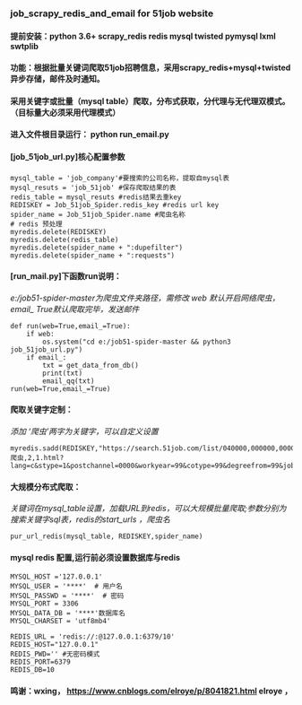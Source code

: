 ### job_scrapy_redis_and_email for 51job website
#### 提前安装：python 3.6+ scrapy_redis redis mysql twisted pymysql lxml swtplib

#### 功能：根据批量关键词爬取51job招聘信息，采用scrapy_redis+mysql+twisted异步存储，邮件及时通知。
#### 采用关键字或批量（mysql table）爬取，分布式获取，分代理与无代理双模式。（目标量大必须采用代理模式）

#### 进入文件根目录运行： python run_email.py

#### [job_51job_url.py]核心配置参数
```
mysql_table = 'job_company'#要搜索的公司名称，提取自mysql表
mysql_resuts = 'job_51job' #保存爬取结果的表
redis_table = mysql_resuts #redis结果去重key
REDISKEY = Job_51job_Spider.redis_key #redis url key
spider_name = Job_51job_Spider.name #爬虫名称
# redis 预处理
myredis.delete(REDISKEY)
myredis.delete(redis_table)
myredis.delete(spider_name + ":dupefilter")
myredis.delete(spider_name + ":requests")
```
#### [run_mail.py]下函数run说明：
*e:/job51-spider-master为爬虫文件夹路径，需修改*
*web 默认开启网络爬虫，email_ True默认爬取完毕，发送邮件*
```
def run(web=True,email_=True): 
    if web:
        os.system("cd e:/job51-spider-master && python3 job_51job_url.py") 
    if email_:
        txt = get_data_from_db()
        print(txt)
        email_qq(txt)
run(web=True,email_=True)
```

#### 爬取关键字定制：
*添加 ‘爬虫’两字为关键字，可以自定义设置*
```
myredis.sadd(REDISKEY,"https://search.51job.com/list/040000,000000,0000,00,0,08,爬虫,2,1.html?lang=c&stype=1&postchannel=0000&workyear=99&cotype=99&degreefrom=99&jobterm=01")
```
#### 大规模分布式爬取：
*关键词在mysql_table设置，加载URL到redis，可以大规模批量爬取;参数分别为搜索关键字sql表，redis的start_urls ，爬虫名*
```
pur_url_redis(mysql_table, REDISKEY,spider_name) 
```
#### mysql redis 配置,运行前必须设置数据库与redis
```
MYSQL_HOST ='127.0.0.1'
MYSQL_USER = '****'  # 用户名
MYSQL_PASSWD = '****'  # 密码
MYSQL_PORT = 3306 
MYSQL_DATA_DB = '****'数据库名
MYSQL_CHARSET = 'utf8mb4'

REDIS_URL = 'redis://:@127.0.0.1:6379/10'
REDIS_HOST="127.0.0.1"
REDIS_PWD='' #无密码模式
REDIS_PORT=6379
REDIS_DB=10
```

#### 鸣谢：wxing， https://www.cnblogs.com/elroye/p/8041821.html elroye ，
